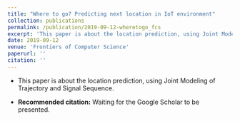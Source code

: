 ```yaml
---
title: "Where to go? Predicting next location in IoT environment"
collection: publications
permalink: /publication/2019-09-12-wheretogo_fcs
excerpt: 'This paper is about the location prediction, using Joint Modeling of Trajectory and Signal Sequence.'
date: 2019-09-12
venue: 'Frontiers of Computer Science'
paperurl: ''
citation: ''
---
```

+ This paper is about the location prediction, using Joint Modeling of Trajectory and Signal Sequence.

<!-- [Download paper here](http://academicpages.github.io/files/paper1.pdf) -->

+ **Recommended citation:** Waiting for the Google Scholar to be presented.